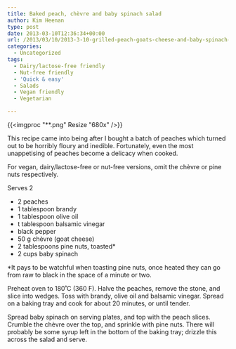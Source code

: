 ```yaml
---
title: Baked peach, chèvre and baby spinach salad
author: Kim Heenan
type: post
date: 2013-03-10T12:36:34+00:00
url: /2013/03/10/2013-3-10-grilled-peach-goats-cheese-and-baby-spinach-salad/
categories:
  - Uncategorized
tags:
  - Dairy/lactose-free friendly
  - Nut-free friendly
  - 'Quick & easy'
  - Salads
  - Vegan friendly
  - Vegetarian

---
```


{{<imgproc "**.png" Resize "680x" />}}

This recipe came into being after I bought a batch of peaches which turned out to be horribly floury and inedible. Fortunately, even the most unappetising of peaches become a delicacy when cooked.

<!--more-->

For vegan, dairy/lactose-free or nut-free versions, omit the chèvre or pine nuts respectively.

Serves 2

  * 2 peaches
  * 1 tablespoon brandy
  * 1 tablespoon olive oil
  * t tablespoon balsamic vinegar
  * black pepper
  * 50 g chèvre (goat cheese)
  * 2 tablespoons pine nuts, toasted*
  * 2 cups baby spinach

*It pays to be watchful when toasting pine nuts, once heated they can go from raw to black in the space of a minute or two.

Preheat oven to 180˚C (360 F). Halve the peaches, remove the stone, and slice into wedges. Toss with brandy, olive oil and balsamic vinegar. Spread on a baking tray and cook for about 20 minutes, or until tender.

Spread baby spinach on serving plates, and top with the peach slices. Crumble the chèvre over the top, and sprinkle with pine nuts. There will probably be some syrup left in the bottom of the baking tray; drizzle this across the salad and serve.

